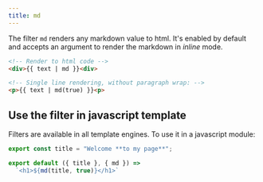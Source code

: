 ```yaml
---
title: md
---
```


The filter `md` renders any markdown value to html. It's enabled by default and accepts an argument to render the markdown in *inline* mode.

```html
<!-- Render to html code -->
<div>{{ text | md }}<div>

<!-- Single line rendering, without paragraph wrap: -->
<p>{{ text | md(true) }}<p>
```

## Use the filter in javascript template

Filters are available in all template engines. To use it in a javascript module:

```js
export const title = "Welcome **to my page**";

export default ({ title }, { md }) => 
  `<h1>${md(title, true)}</h1>`
```